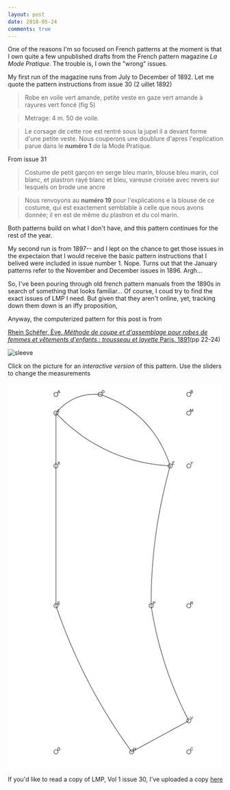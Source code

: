 ```yaml
---
layout: post
date: 2018-05-24
comments: true
---
```


One of the reasons I'm so focused on French patterns at the moment is that I own quite a few unpublished drafts from the French pattern magazine _La Mode Pratique_. The trouble is, I own the "wrong" issues.

My first run of the magazine runs from July to December of 1892. Let me quote the pattern instructions from issue 30  (2 uillet 1892)

> Robe en voile vert amande, petite veste en gaze vert amande à rayures vert foncé (fig 5)

> Metrage: 4 m. 50 de voile.

> Le corsage de cette roe est rentré sous la jupel il a devant forme d'une petite veste. Nous couperons une doublure d'apres l'explication parue dans le __numéro 1__ de la Mode Pratique.

From issue 31

> Costume de petit garçon en serge bleu marin, blouse bleu marin, col blanc, et plastron rayé blanc et bleu, vareuse croisée avec revers sur lesquels on brode une ancre 

> Nous renvoyons au __numéro 19__ pour l'explications e la blouse de ce costume, qui est exactement semblable à celle que nous avons donnée; il en est de même du plastron et du col marin.

Both patterns build on what I don't have, and this pattern continues for the rest of the year.

My second run is from 1897-- and I lept on the chance to get those issues in the expectaion that I would receive the basic pattern instructions that I belived were included in issue number 1. Nope. Turns out that the January patterns refer to the November and December issues in 1896. Argh...

So, I've been pouring through old french pattern manuals from the 1890s in search of something that looks familiar... Of course, I coud try to find the exact issues of LMP I need. But given that they aren't online, yet, tracking down them down is an iffy proposition,

Anyway, the computerized pattern for this post is from 

[Rhein Schéfer, Ève.  _Méthode de coupe et d'assemblage pour robes de femmes et vêtements d'enfants : trousseau et layette_ Paris. 1891](http://gallica.bnf.fr/ark:/12148/bpt6k204052z)(pp 22-24) 

![sleeve](http://gallica.bnf.fr/ark:/12148/bpt6k204052z/f29.highres)

Click on the picture for an _interactive version_ of this pattern. Use the sliders to change the measurements

[![sleeve](/images/manche_ordinaire.png)](https://jeremyerwin.github.io/patterns/schefer/manche_ordinaire.html)

If you'd like to read a copy of LMP, Vol 1 issue 30, I've uploaded a copy [here](https://drive.google.com/open?id=1RgoheBzzKbJ0Sop9hfxCDlRz_QOpPuvB)

